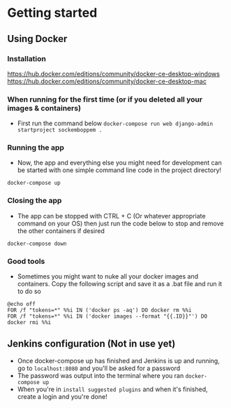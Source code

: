 # Getting started
## Using Docker
### Installation
https://hub.docker.com/editions/community/docker-ce-desktop-windows
https://hub.docker.com/editions/community/docker-ce-desktop-mac

### When running for the first time (or if you deleted all your images & containers)
* First run the command below
```docker-compose run web django-admin startproject sockemboppem .```

### Running the app
* Now, the app and everything else you might need for development can be started with one simple command line code in the project directory!

```docker-compose up```

### Closing the app 
* The app can be stopped with CTRL + C (Or whatever appropriate command on your OS) then just run the code below to stop and remove the other containers if desired

```docker-compose down```

### Good tools
* Sometimes you might want to nuke all your docker images and containers. Copy the following script and save it as a .bat file and run it to do so

```
@echo off
FOR /f "tokens=*" %%i IN ('docker ps -aq') DO docker rm %%i
FOR /f "tokens=*" %%i IN ('docker images --format "{{.ID}}"') DO docker rmi %%i
```

## Jenkins configuration (Not in use yet)
* Once docker-compose up has finished and Jenkins is up and running, go to `localhost:8080` and you'll be asked for a password
* The password was output into the terminal where you ran `docker-compose up`
* When you're in `install suggested plugins` and when it's finished, create a login and you're done!
